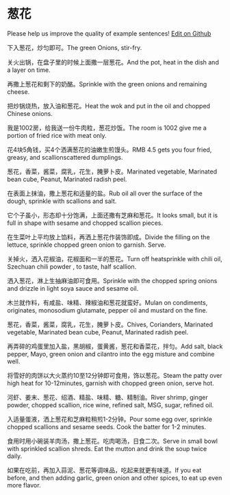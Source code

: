# 葱花

Please help us improve the quality of example sentences! [Edit on Github](https://github.com/jiyushe/jiyu-example-sentence-source/blob/main/chinese/conghua.md)

<p><span class="chinese">下入葱花，炒匀即可。</span><span class="english">The green Onions, stir-fry.</span></p>

<p><span class="chinese">关火出锅，在盘子里的时候上面撒一层葱花。</span><span class="english">And the pot, heat in the dish and a layer on time.</span></p>

<p><span class="chinese">再撒上葱花和剩下的奶酪。</span><span class="english">Sprinkle with the green onions and remaining cheese.</span></p>

<p><span class="chinese">把炒锅烧热，放入油和葱花。</span><span class="english">Heat the wok and put in the oil and chopped Chinese onions.</span></p>

<p><span class="chinese">我是1002房，给我送一份牛肉粒，葱花炒饭。</span><span class="english">The room is 1002 give me a portion of fried rice with meat only.</span></p>

<p><span class="chinese">花4块5角钱，买4个洒满葱花的油嫩生煎馒头。</span><span class="english">RMB 4.5 gets you four fried, greasy, and scallionscattered dumplings.</span></p>

<p><span class="chinese">葱花，香菜，酱菜，腐乳，花生，腌萝卜皮。</span><span class="english">Marinated vegetable, Marinated bean cube, Peanut, Marinated radish peel.</span></p>

<p><span class="chinese">在表面上抹油，撒上葱花和适量的盐。</span><span class="english">Rub oil all over the surface of the dough, sprinkle with scallions and salt.</span></p>

<p><span class="chinese">它个子虽小，形态却十分饱满，上面还撒有芝麻和葱花。</span><span class="english">It looks small, but it is full in shape with sesame and chopped scallion pieces.</span></p>

<p><span class="chinese">在生菜叶上平均放上馅料，再洒上葱花作装饰即成。</span><span class="english">Divide the filling on the lettuce, sprinkle chopped green onion to garnish. Serve.</span></p>

<p><span class="chinese">关掉火，洒入花椒油，花椒面和一半的葱花。</span><span class="english">Turn off heatsprinkle with chili oil, Szechuan chili powder , to taste, half scallion.</span></p>

<p><span class="chinese">洒入葱花，淋上生抽麻油即可食用。</span><span class="english">Sprinkle with the chopped spring onions and drizzle in light soya sauce and sesame oil.</span></p>

<p><span class="chinese">木兰就作料，有咸盐、味精、辣椒油和葱花就蛮好。</span><span class="english">Mulan on condiments, originates, monosodium glutamate, pepper oil and mustard on the fine.</span></p>

<p><span class="chinese">葱花，香菜，酱菜，腐乳，花生，腌萝卜皮。</span><span class="english">Chives, Corianders, Marinated vegetable, Marinated bean cube, Peanut, Marinated radish peel.</span></p>

<p><span class="chinese">再弄碎的鸡蛋里加入盐，黑胡椒，蛋黄酱，葱花和香菜花，拌匀。</span><span class="english">Add salt, black pepper, Mayo, green onion and cilantro into the egg misture and combine well.</span></p>

<p><span class="chinese">将雪好的肉饼以大火蒸约10至12分钟即可食用，饰以葱花。</span><span class="english">Steam the patty over high heat for 10-12minutes, garnish with chopped green onion, serve hot.</span></p>

<p><span class="chinese">河虾、姜末、葱花、绍酒、精盐、味精、糖、精制油。</span><span class="english">River shrimp, ginger powder, chopped scallion, rice wine, refined salt, MSG, sugar, refined oil.</span></p>

<p><span class="chinese">入适量蛋液，洒上葱花和芝麻粒稍煎1-2分钟。</span><span class="english">Pour some egg over, sprinkle chopped scallions and sesame seeds. Cook the batter for 1-2 minutes.</span></p>

<p><span class="chinese">食用时用小碗装羊肉汤，撒上葱花。吃肉喝汤，日食二次。</span><span class="english">Serve in small bowl with sprinkled scallion shreds. Eat the mutton and drink the soup twice daily.</span></p>

<p><span class="chinese">如果在吃前，再加入蒜泥、葱花等调味品，吃起来就更有味道。</span><span class="english">If you eat before, and then adding garlic, green onion and other spices, to eat up even more flavor.</span></p>

